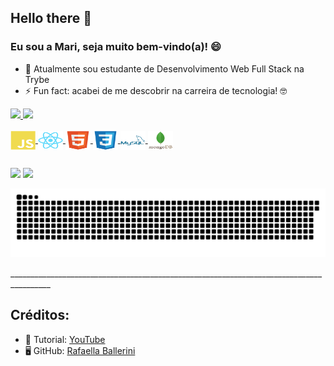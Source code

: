 ## Hello there 👋
### Eu sou a Mari, seja muito bem-vindo(a)! 😄

- 🌱 Atualmente sou estudante de Desenvolvimento Web Full Stack na Trybe
- ⚡ Fun fact: acabei de me descobrir na carreira de tecnologia! 🤓

<div>
  <a href="https://github.com/marianasavoldi">
  <img height="180em" src="https://github-readme-stats.vercel.app/api?username=marianasavoldi&show_icons=true&theme=tokyonight&include_all_commits=true&count_private=true"/>
  <img height="180em" src="https://github-readme-stats.vercel.app/api/top-langs/?username=marianasavoldi&layout=compact&langs_count=7&theme=tokyonight"/>
</div>
  
<div style="display: inline_block"><br>
  <img align="center" alt="Mari-Js" height="30" width="40" src="https://raw.githubusercontent.com/devicons/devicon/master/icons/javascript/javascript-plain.svg">
  <img align="center" alt="Mari-React" height="30" width="40" src="https://raw.githubusercontent.com/devicons/devicon/master/icons/react/react-original.svg">
  <img align="center" alt="Mari-HTML" height="30" width="40" src="https://raw.githubusercontent.com/devicons/devicon/master/icons/html5/html5-original.svg">
  <img align="center" alt="Mari-CSS" height="30" width="40" src="https://raw.githubusercontent.com/devicons/devicon/master/icons/css3/css3-original.svg">
  <img align="center" alt="Mari-MySQL" height="30" width="40" src="https://raw.githubusercontent.com/devicons/devicon/master/icons/mysql/mysql-plain-wordmark.svg">
  <img align="center" alt="Mari-MongoDB" height="30" width="40" src="https://raw.githubusercontent.com/devicons/devicon/master/icons/mongodb/mongodb-original-wordmark.svg">
</div>
  
##
<div>
  <a href="https://www.instagram.com/_savoldi_/" target="_blank"><img src="https://img.shields.io/badge/-Instagram-%23E4405F?style=for-the-badge&logo=instagram&logoColor=white" target="_blank"></a>
  <a href="https://www.linkedin.com/in/mariana-savoldi-pereira-76501b197/" target="_blank"><img src="https://img.shields.io/badge/-LinkedIn-%230077B5?style=for-the-badge&logo=linkedin&logoColor=white" target="_blank"></a>
  
  ![Snake animation](https://github.com/marianasavoldi/marianasavoldi/blob/output/github-contribution-grid-snake.svg)
</div>
________________________________________________________________________________________
  
## Créditos:
 * 🎥 Tutorial: <a href="https://www.youtube.com/watch?v=TsaLQAetPLU" target="_blank">YouTube</a>
 * 🖥️ GitHub: <a href="https://github.com/rafaballerini" target="_blank">Rafaella Ballerini</a>
